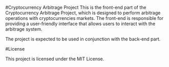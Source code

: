 #Cryptocurrency Arbitrage Project This is the front-end part of the
Cryptocurrency Arbitrage Project, which is designed to perform arbitrage
operations with cryptocurrencies markets. The front-end is responsible for
providing a user-friendly interface that allows users to interact with the
arbitrage system.

The project is expected to be used in conjunction with the back-end part.

#License

This project is licensed under the MIT License.
